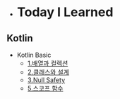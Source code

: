 - # Today I Learned

## Kotlin
- Kotlin Basic
  - [1.배열과 컬렉션](https://github.com/yspark2/Today-I-Learned/blob/main/Kotlin/Kotlin%20Basic/%EB%B0%B0%EC%97%B4%EA%B3%BC%20%EC%BB%AC%EB%A0%89%EC%85%98.md)
  - [2.클래스와 설계](https://github.com/yspark2/Today-I-Learned/blob/main/Kotlin/Kotlin%20Basic/%ED%81%B4%EB%9E%98%EC%8A%A4%EC%99%80%20%EC%84%A4%EA%B3%84.md)
  - [3.Null Safety](https://github.com/yspark2/Today-I-Learned/blob/main/Kotlin/Kotlin%20Basic/Null%20Safety.md)
  - [5.스코프 함수](https://github.com/yspark2/Today-I-Learned/blob/main/Kotlin/Kotlin%20Basic/%EC%8A%A4%EC%BD%94%ED%94%84%20%ED%95%A8%EC%88%98.md)
